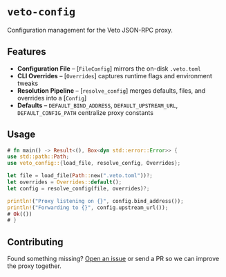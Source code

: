 # `veto-config`

Configuration management for the Veto JSON-RPC proxy.

## Features

- **Configuration File** – [`FileConfig`] mirrors the on-disk `.veto.toml`
- **CLI Overrides** – [`Overrides`] captures runtime flags and environment tweaks
- **Resolution Pipeline** – [`resolve_config`] merges defaults, files, and overrides into a [`Config`]
- **Defaults** – `DEFAULT_BIND_ADDRESS`, `DEFAULT_UPSTREAM_URL`, `DEFAULT_CONFIG_PATH` centralize proxy constants

## Usage

```rust
# fn main() -> Result<(), Box<dyn std::error::Error>> {
use std::path::Path;
use veto_config::{load_file, resolve_config, Overrides};

let file = load_file(Path::new(".veto.toml"))?;
let overrides = Overrides::default();
let config = resolve_config(file, overrides)?;

println!("Proxy listening on {}", config.bind_address());
println!("Forwarding to {}", config.upstream_url());
# Ok(())
# }
```

## Contributing

Found something missing? [Open an issue](https://github.com/refcell/veto/issues/new) or send a PR so we can improve the proxy together.
